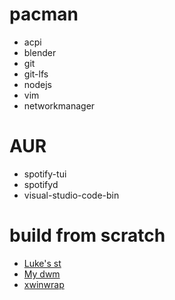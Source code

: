 # pacman
- acpi
- blender
- git
- git-lfs
- nodejs
- vim
- networkmanager


# AUR
- spotify-tui
- spotifyd
- visual-studio-code-bin

# build from scratch
- [Luke's st](https://github.com/LukeSmithxyz/st)
- [My dwm](https://github.com/luksab/dwm)
- [xwinwrap](https://github.com/ujjwal96/xwinwrap)

